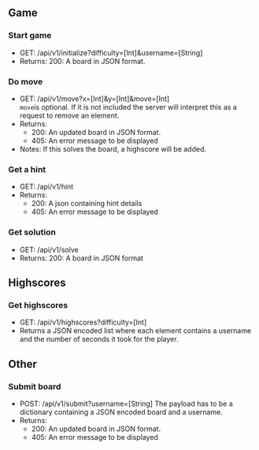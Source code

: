 
## Game 
### Start game
- GET: /api/v1/initialize?difficulty=[Int]&username=[String]
- Returns: 200: A board in JSON format. 
### Do move
- GET: /api/v1/move?x=[Int]&y=[Int]&move=[Int]  
    `move`is optional. If it is not included the server will interpret this as a request to remove an element. 
- Returns: 
    - 200: An updated board in JSON format.
    - 405: An error message to be displayed
- Notes: If this solves the board, a highscore will be added.
### Get a hint 
- GET: /api/v1/hint
- Returns: 
    - 200: A json containing hint details
    - 405: An error message to be displayed
### Get solution
- GET: /api/v1/solve
- Returns: 200: A board in JSON format

## Highscores
### Get highscores 
- GET: /api/v1/highscores?difficulty=[Int]
- Returns a JSON encoded list where each element contains a username and the number of seconds it took for the player.

## Other 
### Submit board 
- POST: /api/v1/submit?username=[String]
    The payload has to be a dictionary containing a JSON encoded board and a username. 
- Returns: 
    - 200: An updated board in JSON format.
    - 405: An error message to be displayed